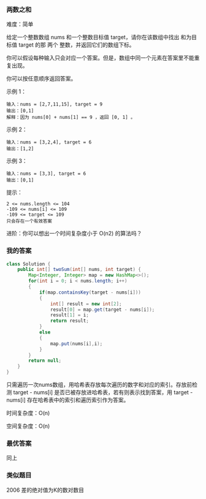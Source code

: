 ### 两数之和

难度：简单



给定一个整数数组 nums 和一个整数目标值 target，请你在该数组中找出 和为目标值 target  的那 两个 整数，并返回它们的数组下标。

你可以假设每种输入只会对应一个答案。但是，数组中同一个元素在答案里不能重复出现。

你可以按任意顺序返回答案。

 

示例 1：

``` 
输入：nums = [2,7,11,15], target = 9
输出：[0,1]
解释：因为 nums[0] + nums[1] == 9 ，返回 [0, 1] 。
```

示例 2：

```
输入：nums = [3,2,4], target = 6
输出：[1,2]
```

示例 3：

```
输入：nums = [3,3], target = 6
输出：[0,1]
```



提示：

    2 <= nums.length <= 104
    -109 <= nums[i] <= 109
    -109 <= target <= 109
    只会存在一个有效答案

进阶：你可以想出一个时间复杂度小于 O(n2) 的算法吗？





### 我的答案

```java
class Solution {
    public int[] twoSum(int[] nums, int target) {
        Map<Integer, Integer> map = new HashMap<>();
        for(int i = 0; i < nums.length; i++)
        {
            if(map.containsKey(target - nums[i]))
            {
                int[] result = new int[2];
                result[0] = map.get(target - nums[i]);
                result[1] = i;
                return result;
            }
            else
            {
                map.put(nums[i],i);
            }
        }
        return null;
    }
}
```

只需遍历一次nums数组，用哈希表存放每次遍历的数字和对应的索引。存放前检测 target - nums[i] 是否已被存放进哈希表，若有则表示找到答案，用 target - nums[i] 存在哈希表中的索引和遍历索引作为答案。



时间复杂度：O(n)

空间复杂度：O(n)





### 最优答案

同上



### 类似题目

2006 差的绝对值为K的数对数目